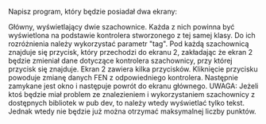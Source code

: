Napisz program, który będzie posiadał dwa ekrany:

Główny, wyświetlający dwie szachownice. 
Każda z nich powinna być wyświetlona na podstawie kontrolera stworzonego z tej samej klasy. Do ich rozróżnienia należy wykorzystać parametr "tag". 
Pod każdą szachownicą znajduje się przycisk, który przechodzi do ekranu 2, zakładając że ekran 2 będzie zmieniał dane dotyczące kontrolera szachownicy, przy której przycisk się znajduje.
Ekran 2 zawiera kilka przycisków. 
Kliknięcie przycisku powoduje zmianę danych FEN z odpowiedniego kontrolera. 
Następnie zamykane jest okno i następuje powrót do ekranu głównego.
UWAGA: Jeżeli ktoś będzie miał problem ze znalezieniem i wykorzystaniem szachownicy z dostępnych bibliotek w pub dev, to należy wtedy wyświetlać tylko tekst. Jednak wtedy nie będzie już można otrzymać maksymalnej liczby punktów.
